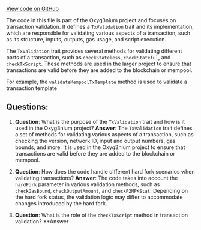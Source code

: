 [View code on GitHub](https://github.com/oxyg3nium/oxyg3nium/flow/src/main/scala/org/oxyg3nium/flow/validation/TxValidation.scala)

The code in this file is part of the Oxyg3nium project and focuses on transaction validation. It defines a `TxValidation` trait and its implementation, which are responsible for validating various aspects of a transaction, such as its structure, inputs, outputs, gas usage, and script execution.

The `TxValidation` trait provides several methods for validating different parts of a transaction, such as `checkStateless`, `checkStateful`, and `checkTxScript`. These methods are used in the larger project to ensure that transactions are valid before they are added to the blockchain or mempool.

For example, the `validateMempoolTxTemplate` method is used to validate a transaction template
## Questions: 
 1. **Question**: What is the purpose of the `TxValidation` trait and how is it used in the Oxyg3nium project?
   **Answer**: The `TxValidation` trait defines a set of methods for validating various aspects of a transaction, such as checking the version, network ID, input and output numbers, gas bounds, and more. It is used in the Oxyg3nium project to ensure that transactions are valid before they are added to the blockchain or mempool.

2. **Question**: How does the code handle different hard fork scenarios when validating transactions?
   **Answer**: The code takes into account the `hardFork` parameter in various validation methods, such as `checkGasBound`, `checkOutputAmount`, and `checkP2MPKStat`. Depending on the hard fork status, the validation logic may differ to accommodate changes introduced by the hard fork.

3. **Question**: What is the role of the `checkTxScript` method in transaction validation?
   **Answer